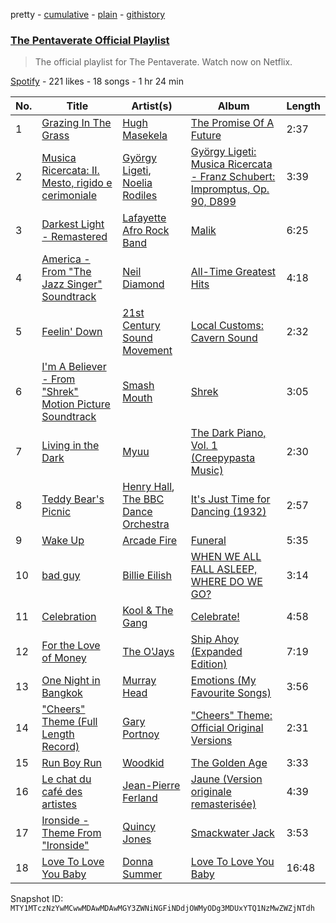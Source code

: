 pretty - [cumulative](/playlists/cumulative/37i9dQZF1DWXTsdpx69Vjw.md) - [plain](/playlists/plain/37i9dQZF1DWXTsdpx69Vjw) - [githistory](https://github.githistory.xyz/mackorone/spotify-playlist-archive/blob/main/playlists/plain/37i9dQZF1DWXTsdpx69Vjw)

### [The Pentaverate Official Playlist](https://open.spotify.com/playlist/37i9dQZF1DWXTsdpx69Vjw)

> The official playlist for The Pentaverate\. Watch now on Netflix.

[Spotify](https://open.spotify.com/user/spotify) - 221 likes - 18 songs - 1 hr 24 min

| No. | Title | Artist(s) | Album | Length |
|---|---|---|---|---|
| 1 | [Grazing In The Grass](https://open.spotify.com/track/2P6Buc8kWRgShx7aHIadqu) | [Hugh Masekela](https://open.spotify.com/artist/1b3F5FI7TX4IWTNA4P1kWp) | [The Promise Of A Future](https://open.spotify.com/album/21YlyIf7r7nQGypMvogt2D) | 2:37 |
| 2 | [Musica Ricercata: II\. Mesto, rigido e cerimoniale](https://open.spotify.com/track/5cL4CQJv6B5a33raAHEFqU) | [György Ligeti](https://open.spotify.com/artist/1zb5zmIuX2lTbzcn7YeQlg), [Noelia Rodiles](https://open.spotify.com/artist/14k220b66tZzMFeozFFj1R) | [György Ligeti: Musica Ricercata \- Franz Schubert: Impromptus, Op\. 90, D899](https://open.spotify.com/album/7DYlw5RuShkpqIu1HpSJOZ) | 3:39 |
| 3 | [Darkest Light \- Remastered](https://open.spotify.com/track/6NQa29zjyhcL1duAf45yG8) | [Lafayette Afro Rock Band](https://open.spotify.com/artist/5EgMMveFcSL3rq87Wkyw4s) | [Malik](https://open.spotify.com/album/06ShCVJczYncEWk3LjJ2Vd) | 6:25 |
| 4 | [America \- From "The Jazz Singer" Soundtrack](https://open.spotify.com/track/6OG7D7kfDJcB9bDmTPO0NS) | [Neil Diamond](https://open.spotify.com/artist/7mEIug7XUlQHikrFxjTWes) | [All\-Time Greatest Hits](https://open.spotify.com/album/6sdXGlrywMohGMVg5gIqwp) | 4:18 |
| 5 | [Feelin' Down](https://open.spotify.com/track/0XQdgdjf7p750Up6Hph4B5) | [21st Century Sound Movement](https://open.spotify.com/artist/08aYNTyFcs9pziuHzGICoA) | [Local Customs: Cavern Sound](https://open.spotify.com/album/6mjkrUpqmsVkG13fUDcIp8) | 2:32 |
| 6 | [I'm A Believer \- From "Shrek" Motion Picture Soundtrack](https://open.spotify.com/track/0mBL2JwjNYKtdFacHxvtJt) | [Smash Mouth](https://open.spotify.com/artist/2iEvnFsWxR0Syqu2JNopAd) | [Shrek](https://open.spotify.com/album/4fFn4t0JoZrNB3VY4HZ970) | 3:05 |
| 7 | [Living in the Dark](https://open.spotify.com/track/0ocita5XIGAXtXATIBWlwG) | [Myuu](https://open.spotify.com/artist/5sP3ci0jwrXUBo76t8pGTF) | [The Dark Piano, Vol\. 1 \(Creepypasta Music\)](https://open.spotify.com/album/1d3X0w0kdfqcvOVNfnthhP) | 2:30 |
| 8 | [Teddy Bear's Picnic](https://open.spotify.com/track/6DHCNTRLdVHJHoaNpFTPJw) | [Henry Hall](https://open.spotify.com/artist/6ZvPawZKckuHlqY8n7CUnl), [The BBC Dance Orchestra](https://open.spotify.com/artist/5PFXkTaxxM0cd42woXZBvP) | [It's Just Time for Dancing \(1932\)](https://open.spotify.com/album/321VdNbk8aSIXH2Qi0VB6e) | 2:57 |
| 9 | [Wake Up](https://open.spotify.com/track/6Hmj7SrLRbreLVfVS7mV1S) | [Arcade Fire](https://open.spotify.com/artist/3kjuyTCjPG1WMFCiyc5IuB) | [Funeral](https://open.spotify.com/album/6ZB8qaR9JNuS0Q0bG1nbcH) | 5:35 |
| 10 | [bad guy](https://open.spotify.com/track/2Fxmhks0bxGSBdJ92vM42m) | [Billie Eilish](https://open.spotify.com/artist/6qqNVTkY8uBg9cP3Jd7DAH) | [WHEN WE ALL FALL ASLEEP, WHERE DO WE GO?](https://open.spotify.com/album/0S0KGZnfBGSIssfF54WSJh) | 3:14 |
| 11 | [Celebration](https://open.spotify.com/track/3K7Q9PHUWPTaknlbFPThn2) | [Kool & The Gang](https://open.spotify.com/artist/3VNITwohbvU5Wuy5PC6dsI) | [Celebrate!](https://open.spotify.com/album/2kc4mhFRsoIRVD0XEYnwhI) | 4:58 |
| 12 | [For the Love of Money](https://open.spotify.com/track/3p1JoOEhVkEnTaa4JzTMSk) | [The O'Jays](https://open.spotify.com/artist/38h03gA85YYPeDPd9ER9rT) | [Ship Ahoy \(Expanded Edition\)](https://open.spotify.com/album/0prtrB4HNL9tiEeAv57Bz8) | 7:19 |
| 13 | [One Night in Bangkok](https://open.spotify.com/track/6erBowZaW6Ur3vNOWhS2zM) | [Murray Head](https://open.spotify.com/artist/479Yp6DvyXoIaCssAxB4QR) | [Emotions \(My Favourite Songs\)](https://open.spotify.com/album/4zNqO0KPoLtp90U3Ljl9PT) | 3:56 |
| 14 | ["Cheers" Theme \(Full Length Record\)](https://open.spotify.com/track/0KiwlUzEr8AFl3EofUxZpj) | [Gary Portnoy](https://open.spotify.com/artist/53U1IJqr6Hhmn53UcbgF7D) | ["Cheers" Theme: Official Original Versions](https://open.spotify.com/album/6iI4oVgY6FuLucIUm1Jztw) | 2:31 |
| 15 | [Run Boy Run](https://open.spotify.com/track/0boS4e6uXwp3zAvz1mLxZS) | [Woodkid](https://open.spotify.com/artist/44TGR1CzjKBxSHsSEy7bi9) | [The Golden Age](https://open.spotify.com/album/7oRzNo0PkoRJlvI9Eocyf2) | 3:33 |
| 16 | [Le chat du café des artistes](https://open.spotify.com/track/43LPmTp1zMpA53CyFq5oNO) | [Jean\-Pierre Ferland](https://open.spotify.com/artist/6ztZs0FOUv1FqwSxsj11R3) | [Jaune \(Version originale remasterisée\)](https://open.spotify.com/album/69OtZSaKCtNJawhqenAJ0U) | 4:39 |
| 17 | [Ironside \- Theme From "Ironside"](https://open.spotify.com/track/30RmekD1dSy913wZnryc1h) | [Quincy Jones](https://open.spotify.com/artist/3rxIQc9kWT6Ueg4BhnOwRK) | [Smackwater Jack](https://open.spotify.com/album/7s9qCF31WJcVQf8okNTBAl) | 3:53 |
| 18 | [Love To Love You Baby](https://open.spotify.com/track/6Szw3sQC5Zssr15AJsUY9J) | [Donna Summer](https://open.spotify.com/artist/2eogQKWWoohI3BSnoG7E2U) | [Love To Love You Baby](https://open.spotify.com/album/210folYgKMSZAz4IiqDnmy) | 16:48 |

Snapshot ID: `MTY1MTczNzYwMCwwMDAwMDAwMGY3ZWNiNGFiNDdjOWMyODg3MDUxYTQ1NzMwZWZjNTdh`
